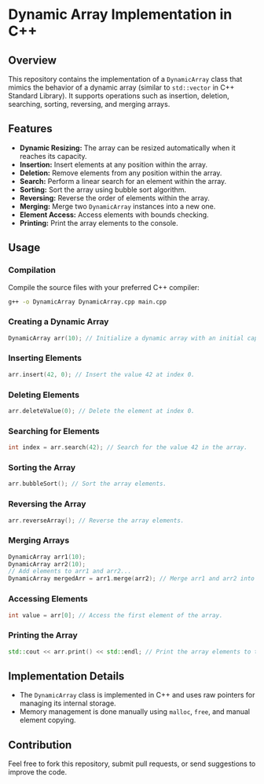 # Dynamic Array Implementation in C++

## Overview
This repository contains the implementation of a `DynamicArray` class that mimics the behavior of a dynamic array (similar to `std::vector` in C++ Standard Library). It supports operations such as insertion, deletion, searching, sorting, reversing, and merging arrays.

## Features
- **Dynamic Resizing:** The array can be resized automatically when it reaches its capacity.
- **Insertion:** Insert elements at any position within the array.
- **Deletion:** Remove elements from any position within the array.
- **Search:** Perform a linear search for an element within the array.
- **Sorting:** Sort the array using bubble sort algorithm.
- **Reversing:** Reverse the order of elements within the array.
- **Merging:** Merge two `DynamicArray` instances into a new one.
- **Element Access:** Access elements with bounds checking.
- **Printing:** Print the array elements to the console.

## Usage

### Compilation
Compile the source files with your preferred C++ compiler:
```sh
g++ -o DynamicArray DynamicArray.cpp main.cpp
```

### Creating a Dynamic Array
```cpp
DynamicArray arr(10); // Initialize a dynamic array with an initial capacity of 10 elements.
```

### Inserting Elements
```cpp
arr.insert(42, 0); // Insert the value 42 at index 0.
```

### Deleting Elements
```cpp
arr.deleteValue(0); // Delete the element at index 0.
```

### Searching for Elements
```cpp
int index = arr.search(42); // Search for the value 42 in the array.
```

### Sorting the Array
```cpp
arr.bubbleSort(); // Sort the array elements.
```

### Reversing the Array
```cpp
arr.reverseArray(); // Reverse the array elements.
```

### Merging Arrays
```cpp
DynamicArray arr1(10);
DynamicArray arr2(10);
// Add elements to arr1 and arr2...
DynamicArray mergedArr = arr1.merge(arr2); // Merge arr1 and arr2 into a new array.
```

### Accessing Elements
```cpp
int value = arr[0]; // Access the first element of the array.
```

### Printing the Array
```cpp
std::cout << arr.print() << std::endl; // Print the array elements to the console.
```

## Implementation Details
- The `DynamicArray` class is implemented in C++ and uses raw pointers for managing its internal storage.
- Memory management is done manually using `malloc`, `free`, and manual element copying.

## Contribution
Feel free to fork this repository, submit pull requests, or send suggestions to improve the code.

